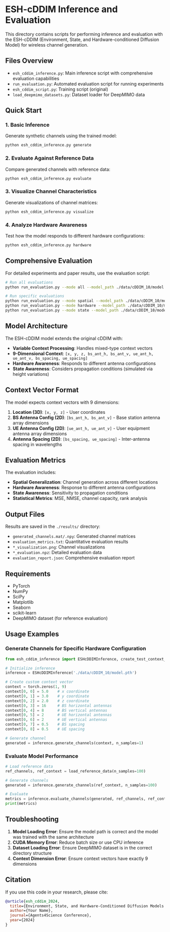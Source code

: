 # ESH-cDDIM Inference and Evaluation

This directory contains scripts for performing inference and evaluation with the ESH-cDDIM (Environment, State, and Hardware-conditioned Diffusion Model) for wireless channel generation.

## Files Overview

- `esh_cddim_inference.py`: Main inference script with comprehensive evaluation capabilities
- `run_evaluation.py`: Automated evaluation script for running experiments
- `esh_cddim_script.py`: Training script (original)
- `load_deepmimo_datasets.py`: Dataset loader for DeepMIMO data

## Quick Start

### 1. Basic Inference

Generate synthetic channels using the trained model:

```bash
python esh_cddim_inference.py generate
```

### 2. Evaluate Against Reference Data

Compare generated channels with reference data:

```bash
python esh_cddim_inference.py evaluate
```

### 3. Visualize Channel Characteristics

Generate visualizations of channel matrices:

```bash
python esh_cddim_inference.py visualize
```

### 4. Analyze Hardware Awareness

Test how the model responds to different hardware configurations:

```bash
python esh_cddim_inference.py hardware
```

## Comprehensive Evaluation

For detailed experiments and paper results, use the evaluation script:

```bash
# Run all evaluations
python run_evaluation.py --mode all --model_path ./data/cDDIM_10/model.pth

# Run specific evaluations
python run_evaluation.py --mode spatial --model_path ./data/cDDIM_10/model.pth
python run_evaluation.py --mode hardware --model_path ./data/cDDIM_10/model.pth
python run_evaluation.py --mode state --model_path ./data/cDDIM_10/model.pth
```

## Model Architecture

The ESH-cDDIM model extends the original cDDIM with:

- **Variable Context Processing**: Handles mixed-type context vectors
- **9-Dimensional Context**: `[x, y, z, bs_ant_h, bs_ant_v, ue_ant_h, ue_ant_v, bs_spacing, ue_spacing]`
- **Hardware Awareness**: Responds to different antenna configurations
- **State Awareness**: Considers propagation conditions (simulated via height variations)

## Context Vector Format

The model expects context vectors with 9 dimensions:

1. **Location (3D)**: `[x, y, z]` - User coordinates
2. **BS Antenna Config (2D)**: `[bs_ant_h, bs_ant_v]` - Base station antenna array dimensions
3. **UE Antenna Config (2D)**: `[ue_ant_h, ue_ant_v]` - User equipment antenna array dimensions
4. **Antenna Spacing (2D)**: `[bs_spacing, ue_spacing]` - Inter-antenna spacing in wavelengths

## Evaluation Metrics

The evaluation includes:

- **Spatial Generalization**: Channel generation across different locations
- **Hardware Awareness**: Response to different antenna configurations
- **State Awareness**: Sensitivity to propagation conditions
- **Statistical Metrics**: MSE, NMSE, channel capacity, rank analysis

## Output Files

Results are saved in the `./results/` directory:

- `generated_channels.mat/.npy`: Generated channel matrices
- `evaluation_metrics.txt`: Quantitative evaluation results
- `*_visualization.png`: Channel visualizations
- `*_evaluation.npz`: Detailed evaluation data
- `evaluation_report.json`: Comprehensive evaluation report

## Requirements

- PyTorch
- NumPy
- SciPy
- Matplotlib
- Seaborn
- scikit-learn
- DeepMIMO dataset (for reference evaluation)

## Usage Examples

### Generate Channels for Specific Hardware Configuration

```python
from esh_cddim_inference import ESHcDDIMInference, create_test_context_vectors

# Initialize inference
inference = ESHcDDIMInference('./data/cDDIM_10/model.pth')

# Create custom context vector
context = torch.zeros(1, 9)
context[0, 0] = 5.0    # x coordinate
context[0, 1] = 3.0    # y coordinate  
context[0, 2] = 2.0    # z coordinate
context[0, 3] = 16     # BS horizontal antennas
context[0, 4] = 8      # BS vertical antennas
context[0, 5] = 2      # UE horizontal antennas
context[0, 6] = 2      # UE vertical antennas
context[0, 7] = 0.5    # BS spacing
context[0, 8] = 0.5    # UE spacing

# Generate channel
generated = inference.generate_channels(context, n_samples=1)
```

### Evaluate Model Performance

```python
# Load reference data
ref_channels, ref_context = load_reference_data(n_samples=100)

# Generate channels
generated = inference.generate_channels(ref_context, n_samples=100)

# Evaluate
metrics = inference.evaluate_channels(generated, ref_channels, ref_context)
print(metrics)
```

## Troubleshooting

1. **Model Loading Error**: Ensure the model path is correct and the model was trained with the same architecture
2. **CUDA Memory Error**: Reduce batch size or use CPU inference
3. **Dataset Loading Error**: Ensure DeepMIMO dataset is in the correct directory structure
4. **Context Dimension Error**: Ensure context vectors have exactly 9 dimensions

## Citation

If you use this code in your research, please cite:

```bibtex
@article{esh_cddim_2024,
  title={Environment, State, and Hardware-Conditioned Diffusion Models for Wireless Channel Generation},
  author={Your Name},
  journal={Agents4Science Conference},
  year={2024}
}
```
